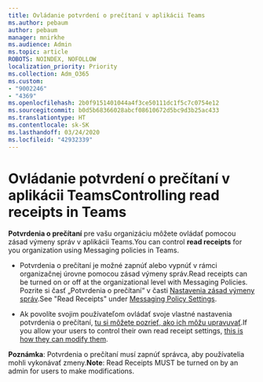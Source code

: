 ```yaml
---
title: Ovládanie potvrdení o prečítaní v aplikácii Teams
ms.author: pebaum
author: pebaum
manager: mnirkhe
ms.audience: Admin
ms.topic: article
ROBOTS: NOINDEX, NOFOLLOW
localization_priority: Priority
ms.collection: Adm_O365
ms.custom:
- "9002246"
- "4369"
ms.openlocfilehash: 2b0f9151401044a4f3ce50111dc1f5c7c0754e12
ms.sourcegitcommit: b0d5b68366028abcf08610672d5bc9d3b25ac433
ms.translationtype: HT
ms.contentlocale: sk-SK
ms.lasthandoff: 03/24/2020
ms.locfileid: "42932339"
---
```

# <a name="controlling-read-receipts-in-teams"></a><span data-ttu-id="8379a-102">Ovládanie potvrdení o prečítaní v aplikácii Teams</span><span class="sxs-lookup"><span data-stu-id="8379a-102">Controlling read receipts in Teams</span></span>

<span data-ttu-id="8379a-103">**Potvrdenia o prečítaní** pre vašu organizáciu môžete ovládať pomocou zásad výmeny správ v aplikácii Teams.</span><span class="sxs-lookup"><span data-stu-id="8379a-103">You can control **read receipts** for you organization using Messaging policies in Teams.</span></span>

- <span data-ttu-id="8379a-104">Potvrdenia o prečítaní je možné zapnúť alebo vypnúť v rámci organizačnej úrovne pomocou zásad výmeny správ.</span><span class="sxs-lookup"><span data-stu-id="8379a-104">Read receipts can be turned on or off at the organizational level with Messaging Policies.</span></span> <span data-ttu-id="8379a-105">Pozrite si časť „Potvrdenia o prečítaní“ v časti [Nastavenia zásad výmeny správ](https://docs.microsoft.com/microsoftteams/messaging-policies-in-teams#messaging-policy-settings).</span><span class="sxs-lookup"><span data-stu-id="8379a-105">See "Read Receipts" under [Messaging Policy Settings](https://docs.microsoft.com/microsoftteams/messaging-policies-in-teams#messaging-policy-settings).</span></span>

- <span data-ttu-id="8379a-106">Ak povolíte svojim používateľom ovládať svoje vlastné nastavenia potvrdenia o prečítaní, [tu si môžete pozrieť, ako ich môžu upravuvať](https://docs.microsoft.com/microsoftteams/messaging-policies-in-teams#messaging-policy-settings).</span><span class="sxs-lookup"><span data-stu-id="8379a-106">If you allow your users to control their own read receipt settings, [this is how they can modify them](https://docs.microsoft.com/microsoftteams/messaging-policies-in-teams#messaging-policy-settings).</span></span> 

<span data-ttu-id="8379a-107">**Poznámka**: Potvrdenia o prečítaní musí zapnúť správca, aby používatelia mohli vykonávať zmeny.</span><span class="sxs-lookup"><span data-stu-id="8379a-107">**Note**: Read Receipts MUST be turned on by an admin for users to make modifications.</span></span>
